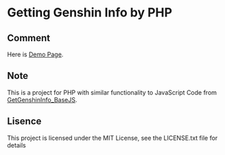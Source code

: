 # Getting Genshin Info by PHP
## Comment 
Here is [Demo Page](https://keypforev.ddns.net/test/getGenshinInfo/basePHP).<br>
## Note
This is a project for PHP with similar functionality to JavaScript Code from [GetGenshinInfo_BaseJS](https://github.com/bella2391/GetGenshinInfo/tree/base-js).<br>
## Lisence
This project is licensed under the MIT License, see the LICENSE.txt file for details